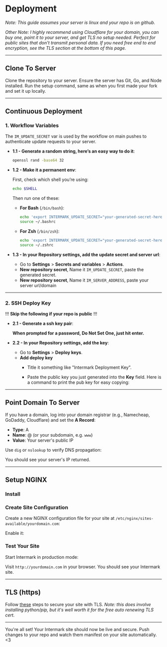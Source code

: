 # Deployment

_Note: This guide assumes your server is linux and your repo is on github._

_Other Note: I highly recommend using Cloudflare for your domain, you can buy one, point it to your server, and get TLS no setup needed. Perfect for public sites that don't transmit personal data. If you need free end to end encryption, see the TLS section at the bottom of this page._

---

## Clone To Server

Clone the repository to your server. Ensure the server has Git, Go, and Node installed. Run the setup command, same as when you first made your fork and set it up locally.

---

## Continuous Deployment

### 1. Workflow Variables

The `IM_UPDATE_SECRET` var is used by the workflow on main pushes to authenticate update requests to your server.

- **1.1 - Generate a random string, here’s an easy way to do it**:

  ```sh
  openssl rand -base64 32
  ```

- **1.2 - Make it a permanent env**:

  First, check which shell you’re using:

  ```sh
  echo $SHELL
  ```

  Then run one of these:

  - **For Bash** (`/bin/bash`):

    ```sh
    echo 'export INTERMARK_UPDATE_SECRET="your-generated-secret-here"' >> ~/.bashrc
    source ~/.bashrc
    ```

  - **For Zsh** (`/bin/zsh`):

    ```sh
    echo 'export INTERMARK_UPDATE_SECRET="your-generated-secret-here"' >> ~/.zshrc
    source ~/.zshrc
    ```

- **1.3 - In your Repository settings, add the update secret and server url**:

  - Go to **Settings** > **Secrets and variables** > **Actions**.
  - **New repository secret**, Name it `IM_UPDATE_SECRET`, paste the generated secret.
  - **New repository secret**, Name it `IM_SERVER_ADDRESS`, paste your server url/domain

---

### 2. SSH Deploy Key

!!! **Skip the following if your repo is public** !!!

- **2.1 - Generate a ssh key pair**:
  
  **When prompted for a password, Do Not Set One, just hit enter.**
  
  <div id="ssh_gen"></div>

- **2.2 - In your Repository settings, add the key**:

  - Go to **Settings** > **Deploy keys**.
  - **Add deploy key**
    - Title it something like "Intermark Deployment Key".
    - Paste the public key you just generated into the **Key** field. Here is a command to print the pub key for easy copying:

      <div id="ssh_copy"></div>

---

## Point Domain To Server

If you have a domain, log into your domain registrar (e.g., Namecheap, GoDaddy, Cloudflare) and set the **A Record**:

- **Type**: A
- **Name**: @ (or your subdomain, e.g. `www`)
- **Value**: Your server's public IP

Use `dig` or `nslookup` to verify DNS propagation:

<div id="dns_check"></div>

You should see your server's IP returned.

---

## Setup NGINX

### Install

<div id="nginx_1_install"></div>
<div id="nginx_2_install"></div>

### Create Site Configuration

Create a new NGINX configuration file for your site at `/etc/nginx/sites-available/yourdomain.com`:

<div id="nginx_config"></div>

Enable it:

<div id="nginx_1_enable"></div>
<div id="nginx_2_enable"></div>

### Test Your Site

Start Intermark in production mode:

<div id="edit_mode"></div>

Visit `http://yourdomain.com` in your browser. You should see your Intermark site.

---

## TLS (https)

Follow [these](https://certbot.eff.org/instructions?ws=nginx&os=pip) steps to secure your site with TLS. _Note: this does involve installing python/pip, but it's well worth it for the free auto renewing TLS cert._

---

You're all set! Your Intermark site should now be live and secure. Push changes to your repo and watch them manifest on your site automatically. <3

<script>
  window.addEventListener('load', () => {
    const nginx_config =
`server {
    listen 80;
    server_name yourdomain.com www.yourdomain.com;

    location / {
        proxy_pass http://127.0.0.1:9292;
        proxy_set_header Host $host;
        proxy_set_header X-Real-IP $remote_addr;
        proxy_set_header X-Forwarded-For $proxy_add_x_forwarded_for;
        proxy_set_header X-Forwarded-Proto $scheme;
    }
}`;

    codeBlock('secret_gen', 'openssl rand -base64 32', 'sh');
    codeBlock('ssh_gen', 'ssh-keygen -t ed25519 -f ~/.ssh/id_ed25519_intermark', 'sh');
    codeBlock('ssh_copy', 'cat ~/.ssh/id_ed25519_intermark.pub', 'sh');
    codeBlock('dns_check', 'dig +short yourdomain.com', 'sh');
    codeBlock('nginx_1_install', `sudo apt update`, 'sh');
    codeBlock('nginx_2_install', `sudo apt install nginx`, 'sh');
    codeBlock('nginx_1_enable', `sudo ln -s /etc/nginx/sites-available/yourdomain.com /etc/nginx/sites-enabled/`, 'sh');
    codeBlock('nginx_2_enable', `sudo nginx -t && sudo systemctl reload nginx`, 'sh');
    codeBlock('nginx_config', nginx_config, 'nginx');
    codeBlock('edit_mode', `go run ./inter.go prod`, 'sh');
  });
</script>
